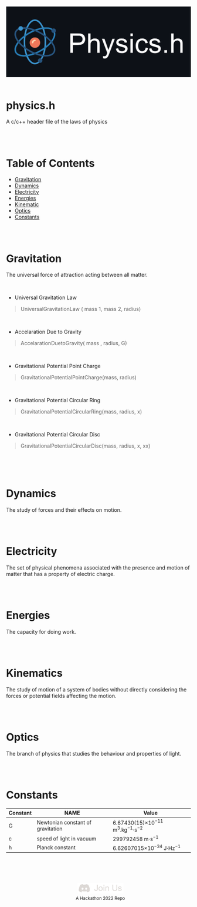 <centre><img src="images/physics.svg"></centre>
<br>
<br>
# physics.h
A c/c++ header file of the laws of physics

<br>
<br>

# Table of Contents
- [ Gravitation](#Gravitation)
- [ Dynamics](#Dynamics)
- [ Electricity](#Electricity)
- [ Energies](#Energies)
- [ Kinematic](#Kinematics)
- [ Optics](#Optics)
- [ Constants](#Constants)


<br>
<br>

# Gravitation
The universal force of attraction acting between all matter.

<br>

- Universal Gravitation Law

> UniversalGravitationLaw ( mass 1, mass 2, radius)

<br>

- Accelaration Due to Gravity

> AccelarationDuetoGravity( mass , radius, G)

<br>

- Gravitational Potential Point Charge

> GravitationalPotentialPointCharge(mass, radius)

<br>

- Gravitational Potential Circular Ring

> GravitationalPotentialCircularRing(mass, radius, x)

<br>

- Gravitational Potential Circular Disc

> GravitationalPotentialCircularDisc(mass, radius, x, xx)

<br>

<br>
<br>

# Dynamics
The study of forces and their effects on motion.

<br>
<br>

# Electricity
The set of physical phenomena associated with the presence and motion of matter that has a property of electric charge.

<br>
<br>

# Energies
The capacity for doing work.

<br>
<br>

# Kinematics
The study of motion of a system of bodies without directly considering the forces or potential fields affecting the motion.

<br>
<br>

# Optics
 The branch of physics that studies the behaviour and properties of light.

<br>
<br>

 # Constants
 
 | Constant           | NAME           | Value                                                                                   |
|-----------------|-----------------------|----------------------------------------------------------------------------------------|
| G         | Newtonian constant of gravitation                  | 6.67430(15)×10<sup>−11</sup>  m<sup>3</sup>.kg<sup>−1</sup>⋅s<sup>−2</sup>                                  |
| c| speed of light in vacuum      | 299792458 m⋅s<sup>−1                                             |
| h| Planck constant | 6.62607015×10<sup>−34</sup> J⋅Hz<sup>−1</sup>

<br>
<br>
<br>
<br>

<div align="center"  class="icons-social" style="margin-left: 10px;">
 <a   target="_blank" href="https://discord.gg/AHAqK569Hq">
			<img src="images/join_us.png"></a>
   <br>
	<small>A Hackathon 2022 Repo </small>
</div>
